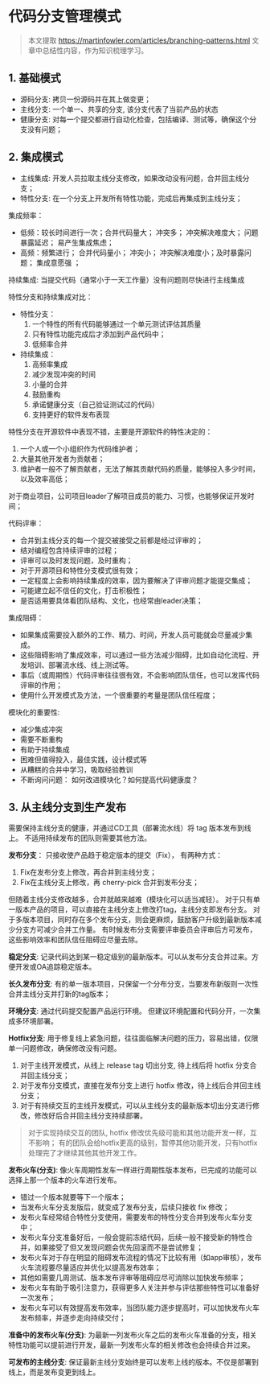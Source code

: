 <!---
markmeta_author: 望哥
markmeta_date: 2020-05-13
markmeta_title: Patterns for Managing Source Code Branches
markmeta_categories: pattern
markmeta_tags: pattern, branch
-->

# 代码分支管理模式

> 本文提取 https://martinfowler.com/articles/branching-patterns.html 文章中总结性内容，作为知识梳理学习。


## 1. 基础模式

- 源码分支: 拷贝一份源码并在其上做变更；
- 主线分支: 一个单一、共享的分支, 该分支代表了当前产品的状态
- 健康分支: 对每一个提交都进行自动化检查，包括编译、测试等，确保这个分支没有问题；

## 2. 集成模式

- 主线集成: 开发人员拉取主线分支修改，如果改动没有问题，合并回主线分支；
- 特性分支: 在一个分支上开发所有特性功能，完成后再集成到主线分支；

集成频率：
- 低频：较长时间进行一次；合并代码量大； 冲突多； 冲突解决难度大； 问题暴露延迟； 易产生集成焦虑；
- 高频：频繁进行； 合并代码量小； 冲突小； 冲突解决难度小；及时暴露问题； 集成意愿强 ； 

持续集成: 当提交代码（通常小于一天工作量）没有问题则尽快进行主线集成

特性分支和持续集成对比：
- 特性分支： 
	1. 一个特性的所有代码能够通过一个单元测试评估其质量
	2. 只有特性功能完成后才添加到产品代码中；
	3. 低频率合并
- 持续集成：
	1. 高频率集成
	2. 减少发现冲突的时间
	3. 小量的合并
	4. 鼓励重构
	5. 承诺健康分支（自己验证测试过的代码）
	6. 支持更好的软件发布表现

特性分支在开源软件中表现不错，主要是开源软件的特性决定的：
1. 一个人或一个小组织作为代码维护者；
2. 大量其他开发者为贡献者；
3. 维护者一般不了解贡献者，无法了解其贡献代码的质量，能够投入多少时间，以及效率高低；

对于商业项目，公司项目leader了解项目成员的能力、习惯，也能够保证开发时间；

代码评审： 
- 合并到主线分支的每一个提交被接受之前都是经过评审的；
- 结对编程包含持续评审的过程；
- 评审可以及时发现问题，及时重构；
- 对于开源项目和特性分支模式很有效；
- 一定程度上会影响持续集成的效率，因为要解决了评审问题才能提交集成；
- 可能建立起不信任的文化，打击积极性；
- 是否适用要具体看团队结构、文化，也经常由leader决策；


集成阻碍：
- 如果集成需要投入额外的工作、精力、时间，开发人员可能就会尽量减少集成。
- 这些阻碍影响了集成效率，可以通过一些方法减少阻碍，比如自动化流程、开发培训、部署流水线、线上测试等。
- 事后（或周期性）代码评审往往很有效，不会影响团队信任，也可以发挥代码评审的作用；
- 使用什么开发模式及方法，一个很重要的考量是团队信任程度；


模块化的重要性:
- 减少集成冲突
- 需要不断重构
- 有助于持续集成
- 困难但值得投入，最佳实践，设计模式等
- 从糟糕的合并中学习，吸取经验教训
- 不断询问问题： 如何改进模块化？如何提高代码健康度？

## 3. 从主线分支到生产发布

需要保持主线分支的健康，并通过CD工具（部署流水线）将 tag 版本发布到线上。
不适用持续发布的团队则需要其他方法。

**发布分支**： 只接收使产品趋于稳定版本的提交（Fix）， 有两种方式：
1. Fix在发布分支上修改，再合并到主线分支；
2. Fix在主线分支上修改，再 cherry-pick 合并到发布分支；

但随着主线分支修改越多，合并就越来越难（模块化可以适当减轻）。
对于只有单一版本产品的项目，可以直接在主线分支上修改打tag，主线分支即发布分支。
对于多版本项目，同时存在多个发布分支，则会更麻烦，鼓励客户升级到最新版本减少分支方可减少合并工作量。
有时候发布分支需要评审委员会评审后方可发布，这些影响效率和团队信任阻碍应尽量去除。


**稳定分支**: 记录代码达到某一稳定级别的最新版本。可以从发布分支合并过来。方便开发或OA追踪稳定版本。

**长久发布分支**: 有的单一版本项目，只保留一个分布分支，当要发布新版则一次性合并主线分支并打新的tag版本；

**环境分支**: 通过代码提交配置产品运行环境。 但建议环境配置和代码分开，一次集成多环境部署。

**Hotfix分支**: 用于修复线上紧急问题，往往面临解决问题的压力，容易出错，仅限单一问题修改，确保修改没有问题。
1. 对于主线开发模式，从线上 release tag 切出分支, 待上线后将 hotfix 分支合并回主线分支；
2. 对于发布分支模式，直接在发布分支上进行 hotfix 修改，待上线后合并回主线分支；
3. 对于有持续交互的主线开发模式，可以从主线分支的最新版本切出分支进行修改，修改好后合并回主线分支持续部署。

> 对于实现持续交互的团队, hotfix 修改优先级可能和其他功能开发一样，互不影响； 有的团队会给hotfix更高的级别，暂停其他功能开发，只有hotfix处理完了才继续其他其他开发工作。

**发布火车(分支)**: 像火车周期性发车一样进行周期性版本发布，已完成的功能可以选择上那一个版本的火车进行发布。
- 错过一个版本就要等下一个版本；
- 当发布火车分支发版后，就变成了发布分支，后续只接收 fix 修改；
- 发布火车经常结合特性分支使用，需要发布的特性分支合并到发布火车分支中；
- 发布火车分支准备好后，一般会提前冻结代码，后续一般不接受新的特性合并，如果接受了但又发现问题会优先回滚而不是尝试修复；
- 发布火车对于存在明显的阻碍发布流程的情况下比较有用（如app审核），发布火车流程要尽量适应并优化以提高发布效率；
- 其他如需要几周测试、版本发布评审等阻碍应尽可消除以加快发布频率；
- 发布火车有助于吸引注意力，获得更多人关注并参与评估那些特性可以准备好一次发布；
- 发布火车可以有效提高发布效率，当团队能力逐步提高时，可以加快发布火车发布频率，并逐步走向持续交付；

**准备中的发布火车(分支)**: 为最新一列发布火车之后的发布火车准备的分支，相关特性功能可以提前进行开发，最新一列发布火车的相关修改也会持续合并过来。


**可发布的主线分支**: 保证最新主线分支始终是可以发布上线的版本。不仅是部署到线上，而是发布变更到线上。





